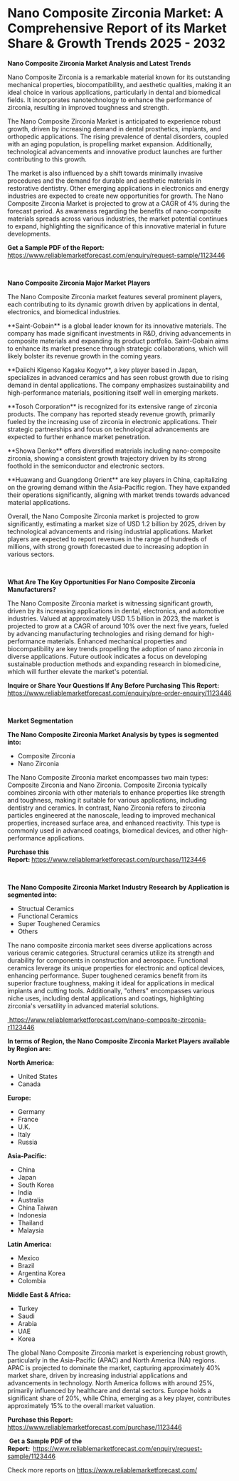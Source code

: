 <p><h1>Nano Composite Zirconia Market: A Comprehensive Report of its Market Share & Growth Trends 2025 - 2032</h1></p><p><strong>Nano Composite Zirconia Market Analysis and Latest Trends</strong></p>
<p><p>Nano Composite Zirconia is a remarkable material known for its outstanding mechanical properties, biocompatibility, and aesthetic qualities, making it an ideal choice in various applications, particularly in dental and biomedical fields. It incorporates nanotechnology to enhance the performance of zirconia, resulting in improved toughness and strength.</p><p>The Nano Composite Zirconia Market is anticipated to experience robust growth, driven by increasing demand in dental prosthetics, implants, and orthopedic applications. The rising prevalence of dental disorders, coupled with an aging population, is propelling market expansion. Additionally, technological advancements and innovative product launches are further contributing to this growth.</p><p>The market is also influenced by a shift towards minimally invasive procedures and the demand for durable and aesthetic materials in restorative dentistry. Other emerging applications in electronics and energy industries are expected to create new opportunities for growth. The Nano Composite Zirconia Market is projected to grow at a CAGR of 4% during the forecast period. As awareness regarding the benefits of nano-composite materials spreads across various industries, the market potential continues to expand, highlighting the significance of this innovative material in future developments.</p></p>
<p><strong>Get a Sample PDF of the Report:&nbsp;</strong> <a href="https://www.reliablemarketforecast.com/enquiry/request-sample/1123446?utm_campaign=2193&utm_medium=2&utm_source=Github&utm_content=ia&utm_term=05022025&utm_id=nano-composite-zirconia">https://www.reliablemarketforecast.com/enquiry/request-sample/1123446</a></p>
<p>&nbsp;</p>
<p><strong>Nano Composite Zirconia Major Market Players</strong></p>
<p><p>The Nano Composite Zirconia market features several prominent players, each contributing to its dynamic growth driven by applications in dental, electronics, and biomedical industries.</p><p>**Saint-Gobain** is a global leader known for its innovative materials. The company has made significant investments in R&D, driving advancements in composite materials and expanding its product portfolio. Saint-Gobain aims to enhance its market presence through strategic collaborations, which will likely bolster its revenue growth in the coming years.</p><p>**Daiichi Kigenso Kagaku Kogyo**, a key player based in Japan, specializes in advanced ceramics and has seen robust growth due to rising demand in dental applications. The company emphasizes sustainability and high-performance materials, positioning itself well in emerging markets.</p><p>**Tosoh Corporation** is recognized for its extensive range of zirconia products. The company has reported steady revenue growth, primarily fueled by the increasing use of zirconia in electronic applications. Their strategic partnerships and focus on technological advancements are expected to further enhance market penetration.</p><p>**Showa Denko** offers diversified materials including nano-composite zirconia, showing a consistent growth trajectory driven by its strong foothold in the semiconductor and electronic sectors. </p><p>**Huawang and Guangdong Orient** are key players in China, capitalizing on the growing demand within the Asia-Pacific region. They have expanded their operations significantly, aligning with market trends towards advanced material applications.</p><p>Overall, the Nano Composite Zirconia market is projected to grow significantly, estimating a market size of USD 1.2 billion by 2025, driven by technological advancements and rising industrial applications. Market players are expected to report revenues in the range of hundreds of millions, with strong growth forecasted due to increasing adoption in various sectors.</p></p>
<p>&nbsp;</p>
<p><strong>What Are The Key Opportunities For Nano Composite Zirconia Manufacturers?</strong></p>
<p><p>The Nano Composite Zirconia market is witnessing significant growth, driven by its increasing applications in dental, electronics, and automotive industries. Valued at approximately USD 1.5 billion in 2023, the market is projected to grow at a CAGR of around 10% over the next five years, fueled by advancing manufacturing technologies and rising demand for high-performance materials. Enhanced mechanical properties and biocompatibility are key trends propelling the adoption of nano zirconia in diverse applications. Future outlook indicates a focus on developing sustainable production methods and expanding research in biomedicine, which will further elevate the market's potential.</p></p>
<p><strong>Inquire or Share Your Questions If Any Before Purchasing This Report:</strong> <a href="https://www.reliablemarketforecast.com/enquiry/pre-order-enquiry/1123446?utm_campaign=2193&utm_medium=2&utm_source=Github&utm_content=ia&utm_term=05022025&utm_id=nano-composite-zirconia">https://www.reliablemarketforecast.com/enquiry/pre-order-enquiry/1123446</a></p>
<p>&nbsp;</p>
<p><strong>Market Segmentation</strong></p>
<p><strong>The Nano Composite Zirconia Market Analysis by types is segmented into:</strong></p>
<p><ul><li>Composite Zirconia</li><li>Nano Zirconia</li></ul></p>
<p><p>The Nano Composite Zirconia market encompasses two main types: Composite Zirconia and Nano Zirconia. Composite Zirconia typically combines zirconia with other materials to enhance properties like strength and toughness, making it suitable for various applications, including dentistry and ceramics. In contrast, Nano Zirconia refers to zirconia particles engineered at the nanoscale, leading to improved mechanical properties, increased surface area, and enhanced reactivity. This type is commonly used in advanced coatings, biomedical devices, and other high-performance applications.</p></p>
<p><strong>Purchase this Report:&nbsp;</strong><a href="https://www.reliablemarketforecast.com/purchase/1123446?utm_campaign=2193&utm_medium=2&utm_source=Github&utm_content=ia&utm_term=05022025&utm_id=nano-composite-zirconia">https://www.reliablemarketforecast.com/purchase/1123446</a></p>
<p>&nbsp;</p>
<p><strong>The Nano Composite Zirconia Market Industry Research by Application is segmented into:</strong></p>
<p><ul><li>Structual Ceramics</li><li>Functional Ceramics</li><li>Super Toughened Ceramics</li><li>Others</li></ul></p>
<p><p>The nano composite zirconia market sees diverse applications across various ceramic categories. Structural ceramics utilize its strength and durability for components in construction and aerospace. Functional ceramics leverage its unique properties for electronic and optical devices, enhancing performance. Super toughened ceramics benefit from its superior fracture toughness, making it ideal for applications in medical implants and cutting tools. Additionally, "others" encompasses various niche uses, including dental applications and coatings, highlighting zirconia's versatility in advanced material solutions.</p></p>
<p><a href="https://www.reliablemarketforecast.com/nano-composite-zirconia-r1123446?utm_campaign=2193&utm_medium=2&utm_source=Github&utm_content=ia&utm_term=05022025&utm_id=nano-composite-zirconia">&nbsp;https://www.reliablemarketforecast.com/nano-composite-zirconia-r1123446</a></p>
<p><strong>In terms of Region, the Nano Composite Zirconia Market Players available by Region are:</strong></p>
<p>
    <p> <strong> North America: </strong>
        <ul>
            <li>United States</li>
            <li>Canada</li>
        </ul>
        </p> 
    <p> <strong> Europe: </strong>
        <ul>
            <li>Germany</li>
            <li>France</li>
            <li>U.K.</li>
            <li>Italy</li>
            <li>Russia</li>
        </ul>
        </p> 
    <p> <strong> Asia-Pacific: </strong>
        <ul>
            <li>China</li>
            <li>Japan</li>
            <li>South Korea</li>
            <li>India</li>
            <li>Australia</li>
            <li>China Taiwan</li>
            <li>Indonesia</li>
            <li>Thailand</li>
            <li>Malaysia</li>
        </ul>
        </p> 
    <p> <strong> Latin America: </strong>
        <ul>
            <li>Mexico</li>
            <li>Brazil</li>
            <li>Argentina Korea</li>
            <li>Colombia</li>
        </ul>
        </p> 
    <p> <strong> Middle East & Africa: </strong>
        <ul>
            <li>Turkey</li>
            <li>Saudi</li>
            <li>Arabia</li>
            <li>UAE</li>
            <li>Korea</li>
        </ul>
    </p>
    </p>
<p><p>The global Nano Composite Zirconia market is experiencing robust growth, particularly in the Asia-Pacific (APAC) and North America (NA) regions. APAC is projected to dominate the market, capturing approximately 40% market share, driven by increasing industrial applications and advancements in technology. North America follows with around 25%, primarily influenced by healthcare and dental sectors. Europe holds a significant share of 20%, while China, emerging as a key player, contributes approximately 15% to the overall market valuation. </p></p>
<p><strong>Purchase this Report: </strong><a href="https://www.reliablemarketforecast.com/purchase/1123446?utm_campaign=2193&utm_medium=2&utm_source=Github&utm_content=ia&utm_term=05022025&utm_id=nano-composite-zirconia">https://www.reliablemarketforecast.com/purchase/1123446</a></p>
<p>&nbsp;<strong>Get a Sample PDF of the Report:&nbsp;&nbsp;</strong><a href="https://www.reliablemarketforecast.com/enquiry/request-sample/1123446?utm_campaign=2193&utm_medium=2&utm_source=Github&utm_content=ia&utm_term=05022025&utm_id=nano-composite-zirconia">https://www.reliablemarketforecast.com/enquiry/request-sample/1123446</a></p>
<p><strong></strong></p>
<p>Check more reports on <a href="https://www.reliablemarketforecast.com/?utm_campaign=2193&utm_medium=2&utm_source=Github&utm_content=ia&utm_term=05022025&utm_id=nano-composite-zirconia">https://www.reliablemarketforecast.com/</a></p>